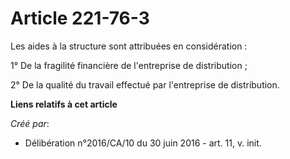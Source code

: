 # Article 221-76-3

Les aides à la structure sont attribuées en considération :

1° De la fragilité financière de l'entreprise de distribution ;

2° De la qualité du travail effectué par l'entreprise de distribution.

**Liens relatifs à cet article**

_Créé par_:

  - Délibération n°2016/CA/10 du 30 juin 2016 - art. 11, v. init.
